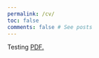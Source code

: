 ```yaml
---
permalink: /cv/
toc: false
comments: false # See posts
---
```

Testing
<a href="https://github.com/bojeryd91/CV/raw/main/CV.pdf?raw=true" target="_blank">PDF.</a>
<object data="https://github.com/bojeryd91/CV/blob/main/CV.pdf" width="1000" height="1000" type="application/pdf"></object>
